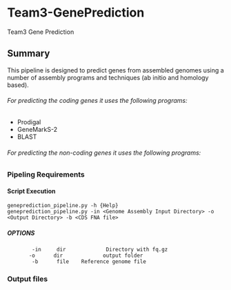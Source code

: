# Team3-GenePrediction
Team3 Gene Prediction

## Summary 
This pipeline is designed to predict genes from assembled genomes using a number of assembly programs and techniques (ab initio and homology based). 
###### For predicting the coding genes it uses the following programs:
* Prodigal
* GeneMarkS-2
* BLAST

###### For predicting the non-coding genes it uses the following programs:
<fill-in>

### Pipeling Requirements

#### Script Execution

`geneprediction_pipeline.py -h {Help}`<br />
`geneprediction_pipeline.py -in <Genome Assembly Input Directory> -o <Output Directory> -b <CDS FNA file>` <br />


##### OPTIONS
`        -in     dir             Directory with fq.gz` <br />
`        -o      dir             output folder `<br />
`        -b      file    Reference genome file`


### Output files

